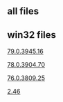 ## all files

[](https://9kbx.github.io/chromedriver-download/)

## win32 files

[79.0.3945.16](http://chromedriver.storage.googleapis.com/79.0.3945.16/chromedriver_win32.zip)

[78.0.3904.70](http://chromedriver.storage.googleapis.com/78.0.3904.70/chromedriver_win32.zip)

[76.0.3809.25](http://chromedriver.storage.googleapis.com/76.0.3809.25/chromedriver_win32.zip)

[2.46](http://chromedriver.storage.googleapis.com/2.46/chromedriver_win32.zip)
